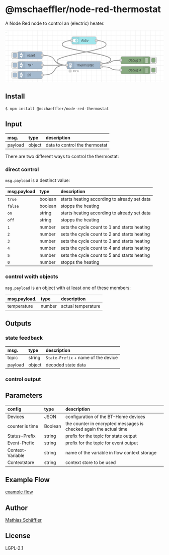 # @mschaeffler/node-red-thermostat

A Node Red node to control an (electric) heater.

![image of example flow](https://github.com/m-schaeffler/node-red-my-nodes/raw/main/node-red-thermostat/examples/thermostat.png)

## Install

```
$ npm install @mschaeffler/node-red-thermostat
```

## Input

|msg.    | type   | description                       |
|:-------|:-------|:----------------------------------|
|payload | object | data to control the thermostat |

There are two different ways to control the thermostat:

### direct control

`msg.payload` is a destinct value:

|msg.payload| type  | description |
|:------|:------|:------------|
|`true` |boolean| starts heating according to already set data |
|`false`|boolean| stopps the heating |
|`on`   |string | starts heating according to already set data |
|`off`  |string | stopps the heating |
|`1`    |number | sets the cycle count to 1 and starts heating |
|`2`    |number | sets the cycle count to 2 and starts heating |
|`3`    |number | sets the cycle count to 3 and starts heating |
|`4`    |number | sets the cycle count to 4 and starts heating |
|`5`    |number | sets the cycle count to 5 and starts heating |
|`0`    |number | stopps the heating |

### control woith objects

`msg.payload` is an object with at least one of these members:

|msg.payload.| type  | description |
|:------|:------|:------------|
|temperature|number | actual temperature |

## Outputs

### state feedback

|msg.    | type   | description                       |
|:-------|:-------|:----------------------------------|
|topic   | string | `State-Prefix` + name of the device|
|payload | object | decoded state data|

### control output

## Parameters

|config       | type   | description                       |
|:------------|:-------|:----------------------------------|
|Devices      | JSON   | configuration of the BT-Home devices |
|counter is time|Boolean| the counter in encrypted messages is checked again the actual time |
|Status-Prefix| string | prefix for the topic for state output |
|Event-Prefix | string | prefix for the topic for event output |
|Context-Variable| string | name of the variable in flow context storage |
|Contextstore | string | context store to be used |

## Example Flow

[example flow](https://github.com/m-schaeffler/node-red-my-nodes/raw/main/node-red-thermostat/examples/thermostat.json)

## Author

[Mathias Schäffler](https://github.com/m-schaeffler)

## License

LGPL-2.1

